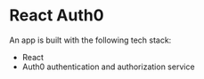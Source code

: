 # React Auth0

An app is built with the following tech stack:
+ React
+ Auth0 authentication and authorization service

